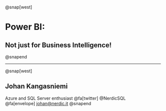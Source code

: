@snap[west]
# Power BI: 
## Not just for Business Intelligence!
@snapend

---
@snap[west]
## Johan Kangasniemi <br>
Azure and SQL Server enthusiast
@fa[twitter] @NerdicSQL <br>
@fa[envelope] johan@nerdic.it
@snapend
